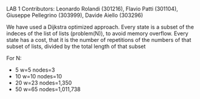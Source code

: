 LAB 1
Contributors: Leonardo Rolandi (301216), Flavio Patti (301104), Giuseppe Pellegrino (303999), Davide Aiello (303296) 

We have used a Dijkstra optimized approach.
Every state is a subset of the indeces of the list of lists (problem(N)), to avoid memory overflow.
Every state has a cost, that it is the number of repetitions of the numbers of that subset of lists, divided by the total length of that subset

For N:
- 5 w=5 nodes=3
- 10 w=10 nodes=10
- 20 w=23 nodes=1,350
- 50 w=65 nodes=1,011,738